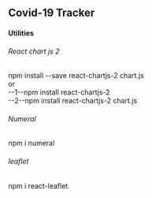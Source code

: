 ## Covid-19 Tracker
#### Utilities
###### React chart js 2
 npm install --save react-chartjs-2 chart.js<br> or <br>
  --1--npm install react-chartjs-2 <br>
  --2--npm install react-chartjs-2 chart.js
###### Numeral
 npm i numeral
 ###### leaflet
 npm i react-leaflet
 
